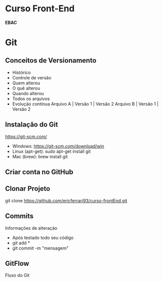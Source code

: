 # Curso Front-End
#### EBAC

# Git
## Conceitos de Versionamento
 - Histórico
 - Controle de versão
 - Quem alterou
 - O quê alterou
 - Quando alterou
 - Todos os arquivos
 - Evolução contínua
Arquivo A | Versão 1 | Versão 2 Arquivo B | Versão 1 | Versão 2

## Instalação do Git
https://git-scm.com/

 - Windows: https://git-scm.com/download/win
 - Linux (apt-get): sudo apt-get install git
 - Mac (brew): brew install git
## Criar conta no GitHub
## Clonar Projeto
git clone https://github.com/ericferrari93/curso-frontEnd.git

## Commits 
Informações de alteração 
 - Após testado todo seu código
 - git add *
 - git commit -m "mensagem"

## GitFlow
Fluxo do Git
